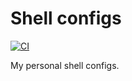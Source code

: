 # Shell configs

[![CI](https://github.com/EmilySeville7cfg/personal-shell-configs/actions/workflows/ci.yaml/badge.svg)](https://github.com/EmilySeville7cfg/personal-shell-configs/actions/workflows/ci.yaml)

My personal shell configs.
